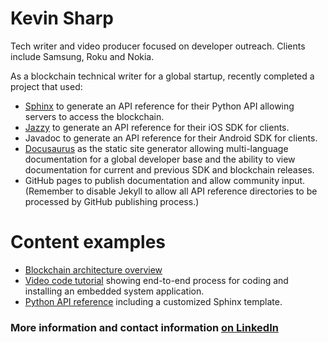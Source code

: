 # Kevin Sharp

Tech writer and video producer focused on developer outreach. Clients include Samsung, Roku and Nokia.

As a blockchain technical writer for a global startup, recently completed a project that used:

* [Sphinx](http://www.sphinx-doc.org/en/master/) to generate an API reference for their Python API allowing servers to access the blockchain.
* [Jazzy](https://github.com/realm/jazzy) to generate an API reference for their iOS SDK for clients.
* Javadoc to generate an API reference for their Android SDK for clients.
* [Docusaurus](https://docusaurus.io/) as the static site generator allowing multi-language documentation for a global developer base and the ability to view documentation for current and previous SDK and blockchain releases.
* GitHub pages to publish documentation and allow community input. (Remember to disable Jekyll to allow all API reference directories to be processed by GitHub publishing process.)

# Content examples
* [Blockchain architecture overview](https://kinecosystem.github.io/kin-website-docs/docs/kin-architecture-overview.html)
* [Video code tutorial](https://github.com/accurateKevin/ContentExamples/blob/master/new-ide-debug-sensor.mp4) showing end-to-end process for coding and installing an embedded system application.
* [Python API reference](https://kinecosystem.github.io/kin-website-docs/api-ref/python-sdk/) including a customized Sphinx template.


### More information and contact information [on LinkedIn](https://www.linkedin.com/in/accurateinfo/)
